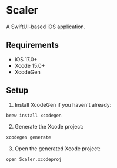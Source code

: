 # Scaler

A SwiftUI-based iOS application.

## Requirements

- iOS 17.0+
- Xcode 15.0+
- XcodeGen

## Setup

1. Install XcodeGen if you haven't already:
```bash
brew install xcodegen
```

2. Generate the Xcode project:
```bash
xcodegen generate
```

3. Open the generated Xcode project:
```bash
open Scaler.xcodeproj
``` 